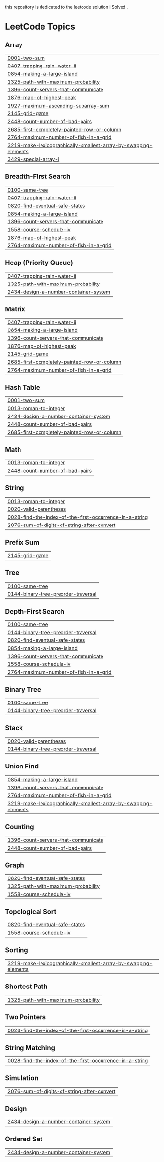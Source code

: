 this repository is dedicated to the leetcode solution i Solved .

<!---LeetCode Topics Start-->
# LeetCode Topics
## Array
|  |
| ------- |
| [0001-two-sum](https://github.com/MubarekAdem/LeetCodeSolutions/tree/master/0001-two-sum) |
| [0407-trapping-rain-water-ii](https://github.com/MubarekAdem/LeetCodeSolutions/tree/master/0407-trapping-rain-water-ii) |
| [0854-making-a-large-island](https://github.com/MubarekAdem/LeetCodeSolutions/tree/master/0854-making-a-large-island) |
| [1325-path-with-maximum-probability](https://github.com/MubarekAdem/LeetCodeSolutions/tree/master/1325-path-with-maximum-probability) |
| [1396-count-servers-that-communicate](https://github.com/MubarekAdem/LeetCodeSolutions/tree/master/1396-count-servers-that-communicate) |
| [1876-map-of-highest-peak](https://github.com/MubarekAdem/LeetCodeSolutions/tree/master/1876-map-of-highest-peak) |
| [1927-maximum-ascending-subarray-sum](https://github.com/MubarekAdem/LeetCodeSolutions/tree/master/1927-maximum-ascending-subarray-sum) |
| [2145-grid-game](https://github.com/MubarekAdem/LeetCodeSolutions/tree/master/2145-grid-game) |
| [2448-count-number-of-bad-pairs](https://github.com/MubarekAdem/LeetCodeSolutions/tree/master/2448-count-number-of-bad-pairs) |
| [2685-first-completely-painted-row-or-column](https://github.com/MubarekAdem/LeetCodeSolutions/tree/master/2685-first-completely-painted-row-or-column) |
| [2764-maximum-number-of-fish-in-a-grid](https://github.com/MubarekAdem/LeetCodeSolutions/tree/master/2764-maximum-number-of-fish-in-a-grid) |
| [3219-make-lexicographically-smallest-array-by-swapping-elements](https://github.com/MubarekAdem/LeetCodeSolutions/tree/master/3219-make-lexicographically-smallest-array-by-swapping-elements) |
| [3429-special-array-i](https://github.com/MubarekAdem/LeetCodeSolutions/tree/master/3429-special-array-i) |
## Breadth-First Search
|  |
| ------- |
| [0100-same-tree](https://github.com/MubarekAdem/LeetCodeSolutions/tree/master/0100-same-tree) |
| [0407-trapping-rain-water-ii](https://github.com/MubarekAdem/LeetCodeSolutions/tree/master/0407-trapping-rain-water-ii) |
| [0820-find-eventual-safe-states](https://github.com/MubarekAdem/LeetCodeSolutions/tree/master/0820-find-eventual-safe-states) |
| [0854-making-a-large-island](https://github.com/MubarekAdem/LeetCodeSolutions/tree/master/0854-making-a-large-island) |
| [1396-count-servers-that-communicate](https://github.com/MubarekAdem/LeetCodeSolutions/tree/master/1396-count-servers-that-communicate) |
| [1558-course-schedule-iv](https://github.com/MubarekAdem/LeetCodeSolutions/tree/master/1558-course-schedule-iv) |
| [1876-map-of-highest-peak](https://github.com/MubarekAdem/LeetCodeSolutions/tree/master/1876-map-of-highest-peak) |
| [2764-maximum-number-of-fish-in-a-grid](https://github.com/MubarekAdem/LeetCodeSolutions/tree/master/2764-maximum-number-of-fish-in-a-grid) |
## Heap (Priority Queue)
|  |
| ------- |
| [0407-trapping-rain-water-ii](https://github.com/MubarekAdem/LeetCodeSolutions/tree/master/0407-trapping-rain-water-ii) |
| [1325-path-with-maximum-probability](https://github.com/MubarekAdem/LeetCodeSolutions/tree/master/1325-path-with-maximum-probability) |
| [2434-design-a-number-container-system](https://github.com/MubarekAdem/LeetCodeSolutions/tree/master/2434-design-a-number-container-system) |
## Matrix
|  |
| ------- |
| [0407-trapping-rain-water-ii](https://github.com/MubarekAdem/LeetCodeSolutions/tree/master/0407-trapping-rain-water-ii) |
| [0854-making-a-large-island](https://github.com/MubarekAdem/LeetCodeSolutions/tree/master/0854-making-a-large-island) |
| [1396-count-servers-that-communicate](https://github.com/MubarekAdem/LeetCodeSolutions/tree/master/1396-count-servers-that-communicate) |
| [1876-map-of-highest-peak](https://github.com/MubarekAdem/LeetCodeSolutions/tree/master/1876-map-of-highest-peak) |
| [2145-grid-game](https://github.com/MubarekAdem/LeetCodeSolutions/tree/master/2145-grid-game) |
| [2685-first-completely-painted-row-or-column](https://github.com/MubarekAdem/LeetCodeSolutions/tree/master/2685-first-completely-painted-row-or-column) |
| [2764-maximum-number-of-fish-in-a-grid](https://github.com/MubarekAdem/LeetCodeSolutions/tree/master/2764-maximum-number-of-fish-in-a-grid) |
## Hash Table
|  |
| ------- |
| [0001-two-sum](https://github.com/MubarekAdem/LeetCodeSolutions/tree/master/0001-two-sum) |
| [0013-roman-to-integer](https://github.com/MubarekAdem/LeetCodeSolutions/tree/master/0013-roman-to-integer) |
| [2434-design-a-number-container-system](https://github.com/MubarekAdem/LeetCodeSolutions/tree/master/2434-design-a-number-container-system) |
| [2448-count-number-of-bad-pairs](https://github.com/MubarekAdem/LeetCodeSolutions/tree/master/2448-count-number-of-bad-pairs) |
| [2685-first-completely-painted-row-or-column](https://github.com/MubarekAdem/LeetCodeSolutions/tree/master/2685-first-completely-painted-row-or-column) |
## Math
|  |
| ------- |
| [0013-roman-to-integer](https://github.com/MubarekAdem/LeetCodeSolutions/tree/master/0013-roman-to-integer) |
| [2448-count-number-of-bad-pairs](https://github.com/MubarekAdem/LeetCodeSolutions/tree/master/2448-count-number-of-bad-pairs) |
## String
|  |
| ------- |
| [0013-roman-to-integer](https://github.com/MubarekAdem/LeetCodeSolutions/tree/master/0013-roman-to-integer) |
| [0020-valid-parentheses](https://github.com/MubarekAdem/LeetCodeSolutions/tree/master/0020-valid-parentheses) |
| [0028-find-the-index-of-the-first-occurrence-in-a-string](https://github.com/MubarekAdem/LeetCodeSolutions/tree/master/0028-find-the-index-of-the-first-occurrence-in-a-string) |
| [2076-sum-of-digits-of-string-after-convert](https://github.com/MubarekAdem/LeetCodeSolutions/tree/master/2076-sum-of-digits-of-string-after-convert) |
## Prefix Sum
|  |
| ------- |
| [2145-grid-game](https://github.com/MubarekAdem/LeetCodeSolutions/tree/master/2145-grid-game) |
## Tree
|  |
| ------- |
| [0100-same-tree](https://github.com/MubarekAdem/LeetCodeSolutions/tree/master/0100-same-tree) |
| [0144-binary-tree-preorder-traversal](https://github.com/MubarekAdem/LeetCodeSolutions/tree/master/0144-binary-tree-preorder-traversal) |
## Depth-First Search
|  |
| ------- |
| [0100-same-tree](https://github.com/MubarekAdem/LeetCodeSolutions/tree/master/0100-same-tree) |
| [0144-binary-tree-preorder-traversal](https://github.com/MubarekAdem/LeetCodeSolutions/tree/master/0144-binary-tree-preorder-traversal) |
| [0820-find-eventual-safe-states](https://github.com/MubarekAdem/LeetCodeSolutions/tree/master/0820-find-eventual-safe-states) |
| [0854-making-a-large-island](https://github.com/MubarekAdem/LeetCodeSolutions/tree/master/0854-making-a-large-island) |
| [1396-count-servers-that-communicate](https://github.com/MubarekAdem/LeetCodeSolutions/tree/master/1396-count-servers-that-communicate) |
| [1558-course-schedule-iv](https://github.com/MubarekAdem/LeetCodeSolutions/tree/master/1558-course-schedule-iv) |
| [2764-maximum-number-of-fish-in-a-grid](https://github.com/MubarekAdem/LeetCodeSolutions/tree/master/2764-maximum-number-of-fish-in-a-grid) |
## Binary Tree
|  |
| ------- |
| [0100-same-tree](https://github.com/MubarekAdem/LeetCodeSolutions/tree/master/0100-same-tree) |
| [0144-binary-tree-preorder-traversal](https://github.com/MubarekAdem/LeetCodeSolutions/tree/master/0144-binary-tree-preorder-traversal) |
## Stack
|  |
| ------- |
| [0020-valid-parentheses](https://github.com/MubarekAdem/LeetCodeSolutions/tree/master/0020-valid-parentheses) |
| [0144-binary-tree-preorder-traversal](https://github.com/MubarekAdem/LeetCodeSolutions/tree/master/0144-binary-tree-preorder-traversal) |
## Union Find
|  |
| ------- |
| [0854-making-a-large-island](https://github.com/MubarekAdem/LeetCodeSolutions/tree/master/0854-making-a-large-island) |
| [1396-count-servers-that-communicate](https://github.com/MubarekAdem/LeetCodeSolutions/tree/master/1396-count-servers-that-communicate) |
| [2764-maximum-number-of-fish-in-a-grid](https://github.com/MubarekAdem/LeetCodeSolutions/tree/master/2764-maximum-number-of-fish-in-a-grid) |
| [3219-make-lexicographically-smallest-array-by-swapping-elements](https://github.com/MubarekAdem/LeetCodeSolutions/tree/master/3219-make-lexicographically-smallest-array-by-swapping-elements) |
## Counting
|  |
| ------- |
| [1396-count-servers-that-communicate](https://github.com/MubarekAdem/LeetCodeSolutions/tree/master/1396-count-servers-that-communicate) |
| [2448-count-number-of-bad-pairs](https://github.com/MubarekAdem/LeetCodeSolutions/tree/master/2448-count-number-of-bad-pairs) |
## Graph
|  |
| ------- |
| [0820-find-eventual-safe-states](https://github.com/MubarekAdem/LeetCodeSolutions/tree/master/0820-find-eventual-safe-states) |
| [1325-path-with-maximum-probability](https://github.com/MubarekAdem/LeetCodeSolutions/tree/master/1325-path-with-maximum-probability) |
| [1558-course-schedule-iv](https://github.com/MubarekAdem/LeetCodeSolutions/tree/master/1558-course-schedule-iv) |
## Topological Sort
|  |
| ------- |
| [0820-find-eventual-safe-states](https://github.com/MubarekAdem/LeetCodeSolutions/tree/master/0820-find-eventual-safe-states) |
| [1558-course-schedule-iv](https://github.com/MubarekAdem/LeetCodeSolutions/tree/master/1558-course-schedule-iv) |
## Sorting
|  |
| ------- |
| [3219-make-lexicographically-smallest-array-by-swapping-elements](https://github.com/MubarekAdem/LeetCodeSolutions/tree/master/3219-make-lexicographically-smallest-array-by-swapping-elements) |
## Shortest Path
|  |
| ------- |
| [1325-path-with-maximum-probability](https://github.com/MubarekAdem/LeetCodeSolutions/tree/master/1325-path-with-maximum-probability) |
## Two Pointers
|  |
| ------- |
| [0028-find-the-index-of-the-first-occurrence-in-a-string](https://github.com/MubarekAdem/LeetCodeSolutions/tree/master/0028-find-the-index-of-the-first-occurrence-in-a-string) |
## String Matching
|  |
| ------- |
| [0028-find-the-index-of-the-first-occurrence-in-a-string](https://github.com/MubarekAdem/LeetCodeSolutions/tree/master/0028-find-the-index-of-the-first-occurrence-in-a-string) |
## Simulation
|  |
| ------- |
| [2076-sum-of-digits-of-string-after-convert](https://github.com/MubarekAdem/LeetCodeSolutions/tree/master/2076-sum-of-digits-of-string-after-convert) |
## Design
|  |
| ------- |
| [2434-design-a-number-container-system](https://github.com/MubarekAdem/LeetCodeSolutions/tree/master/2434-design-a-number-container-system) |
## Ordered Set
|  |
| ------- |
| [2434-design-a-number-container-system](https://github.com/MubarekAdem/LeetCodeSolutions/tree/master/2434-design-a-number-container-system) |
<!---LeetCode Topics End-->